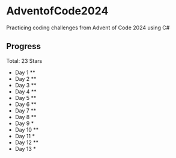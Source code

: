 # AdventofCode2024
 
Practicing coding challenges from Advent of Code 2024 using C#

## Progress

Total: 23 Stars

- Day 1 **
- Day 2 **
- Day 3 **
- Day 4 **
- Day 5 **
- Day 6 **
- Day 7 **
- Day 8 **
- Day 9 *
- Day 10 **
- Day 11 *
- Day 12 **
- Day 13 *